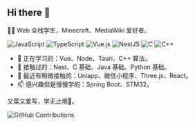 ## Hi there 👋

👏🥵 Web 全栈学生，Minecraft、MediaWiki 爱好者。

![JavaScript](https://img.shields.io/badge/JavaScript-yellow?logo=javascript&logoColor=white) ![TypeScript](https://img.shields.io/badge/TypeScript-007ACC?logo=typescript&logoColor=white) ![Vue.js](https://img.shields.io/badge/Vue.js%203-4FC08D?logo=vue.js&logoColor=white) ![NestJS](https://img.shields.io/badge/NestJS-E0234E?logo=nestjs&logoColor=white) ![C](https://img.shields.io/badge/C-green?logo=c&logoColor=white) ![C++](https://img.shields.io/badge/C++-green?logo=cplusplus&logoColor=white)

- 🔭 正在学习的：Vue、Node、Tauri、C++ 算法。
- 🍋 接触过的：Nest、C 基础、Java 基础、Python 基础。
- 🌱 最近有稍微接触的：Uniapp、微信小程序、Three.js、React。
- 📫 感兴趣但是慢慢学的：Spring Boot、STM32。

又菜又爱写，学无止境🤝。

![GitHub Contributions](https://github-contributions-api.deno.dev/AurLemon.svg)
